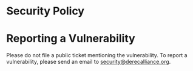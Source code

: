 # Security Policy

# Reporting a Vulnerability

Please do not file a public ticket mentioning the vulnerability. To report a vulnerability, please send an email to <security@derecalliance.org>.